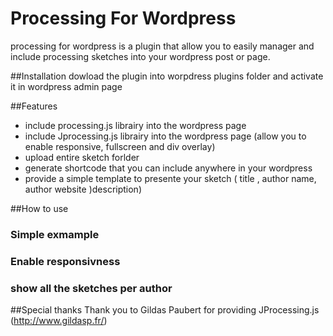Processing For Wordpress
========================

processing for wordpress is a plugin that allow you to easily manager and include processing sketches into your wordpress post or page. 

##Installation
dowload the plugin into worpdress plugins folder and activate it in wordpress admin page

##Features
* include processing.js librairy into the wordpress page
* include Jprocessing.js librairy into the wordpress page (allow you to enable responsive, fullscreen and div overlay)
* upload entire sketch forlder
* generate shortcode that you can include anywhere in your wordpress
* provide a simple template to presente your sketch ( title , author name, author website )description)

##How to use 
### Simple exmample

### Enable responsivness

### show all the sketches per author


##Special thanks 
Thank you to Gildas Paubert for providing JProcessing.js (http://www.gildasp.fr/)

